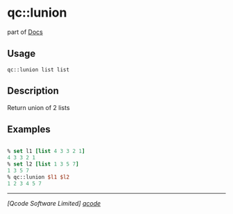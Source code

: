 qc::lunion
==========

part of [Docs](.)

Usage
-----
`
        qc::lunion list list
    `

Description
-----------
Return union of 2 lists

Examples
--------
```tcl

% set l1 [list 4 3 3 2 1]
4 3 3 2 1
% set l2 [list 1 3 5 7]
1 3 5 7
% qc::lunion $l1 $l2
1 2 3 4 5 7
```

----------------------------------
*[Qcode Software Limited] [qcode]*

[qcode]: http://www.qcode.co.uk "Qcode Software"